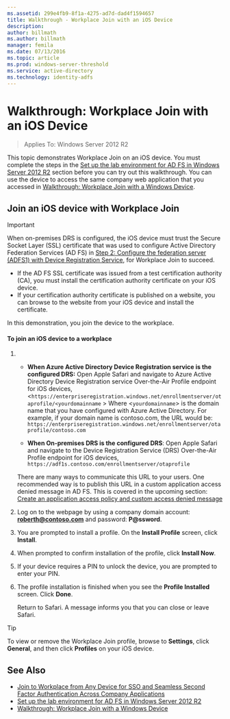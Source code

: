 ```yaml
---
ms.assetid: 299e4fb9-8f1a-4275-ad7d-dad4f1594657
title: Walkthrough - Workplace Join with an iOS Device
description:
author: billmath
ms.author: billmath
manager: femila
ms.date: 07/13/2016
ms.topic: article
ms.prod: windows-server-threshold
ms.service: active-directory
ms.technology: identity-adfs
---
```


# Walkthrough: Workplace Join with an iOS Device

>Applies To: Windows Server 2012 R2

This topic demonstrates Workplace Join on an iOS device. You must complete the steps in the [Set up the lab environment for AD FS in Windows Server 2012 R2](../../ad-fs/operations/Set-up-the-lab-environment-for-AD-FS-in-Windows-Server-2012-R2.md) section before you can try out this walkthrough. You can use the device to access the same company web application that you accessed in [Walkthrough: Workplace Join with a Windows Device](Walkthrough--Workplace-Join-with-a-Windows-Device.md).

## Join an iOS device with Workplace Join

> [!IMPORTANT]
> When on-premises DRS is configured, the iOS device must trust the Secure Socket Layer (SSL) certificate that was used to configure Active Directory Federation Services (AD FS) in [Step 2: Configure the federation server (ADFS1) with Device Registration Service](../../ad-fs/operations/Set-up-the-lab-environment-for-AD-FS-in-Windows-Server-2012-R2.md#BKMK_4), for Workplace Join to succeed.
> 
> -   If the AD FS SSL certificate was issued from a test certification authority (CA), you must install the certification authority certificate on your iOS device.
> -   If your certification authority certificate is published on a website, you can browse to the website from your iOS device and install the certificate.

In this demonstration, you join the device to the workplace.

#### To join an iOS device to a workplace

1.  -   **When Azure Active Directory Device Registration service is the configured DRS:**
        Open Apple Safari and navigate to Azure Active Directory Device Registration service Over-the-Air Profile endpoint for iOS devices, <`https://enterpriseregistration.windows.net/enrollmentserver/otaprofile/<yourdomainname` >
        Where <`yourdomainname`> is the domain name that you have configured with Azure Active Directory. For example, if your domain name is contoso.com, the URL would be: `https://enterpriseregistration.windows.net/enrollmentserver/otaprofile/contoso.com`

    -   **When On-premises DRS is the configured DRS**: 
        Open Apple Safari and navigate to the Device Registration Service (DRS) Over-the-Air Profile endpoint for iOS devices, `https://adf1s.contoso.com/enrollmentserver/otaprofile`

    There are many ways to communicate this URL to your users. One recommended way is to publish this URL in a custom application access denied message in AD FS. This is covered in the upcoming section: [Create an application access policy and custom access denied message](http://msdn.microsoft.com/library/azure/dn788908.aspx)

2.  Log on to the webpage by using a company domain account:  **roberth@contoso.com** and password: **P@ssword**.

3.  You are prompted to install a profile. On the **Install Profile** screen, click **Install**.

4.  When prompted to confirm installation of the profile, click **Install Now**.

5.  If your device requires a PIN to unlock the device, you are prompted to enter your PIN.

6.  The profile installation is finished when you see the **Profile Installed** screen. Click **Done**.

    Return to Safari. A message informs you that you can close or leave Safari.

> [!TIP]
> To view or remove the Workplace Join profile, browse to **Settings**, click **General**, and then click **Profiles** on your iOS device.

## See Also


- [Join to Workplace from Any Device for SSO and Seamless Second Factor Authentication Across Company Applications](Join-to-Workplace-from-Any-Device-for-SSO-and-Seamless-Second-Factor-Authentication-Across-Company-Applications.md)
- [Set up the lab environment for AD FS in Windows Server 2012 R2](../../ad-fs/operations/Set-up-the-lab-environment-for-AD-FS-in-Windows-Server-2012-R2.md)
- [Walkthrough: Workplace Join with a Windows Device](Walkthrough--Workplace-Join-with-a-Windows-Device.md)




